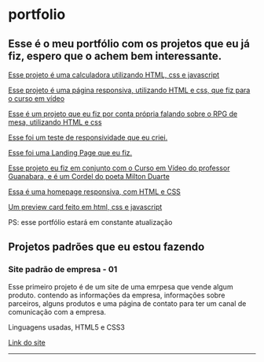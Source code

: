 # portfolio
 
<h2>Esse é o meu portfólio com os projetos que eu já fiz, espero que o achem bem interessante.</h2>

<a href="https://joao-paulo-moreira.github.io/portfolio/calculadora/" target="_blank">Esse projeto é uma calculadora utilizando HTML, css e javascript</a>

<a href="https://joao-paulo-moreira.github.io/portfolio/projeto-android/android" target="_blank">Esse projeto é uma página responsiva, utilizando HTML e css, que fiz para o curso em vídeo</a>

<a href="https://joao-paulo-moreira.github.io/portfolio/RPG-o-que-e/" target="_blank">Esse é um projeto que eu fiz por conta própria falando sobre o RPG de mesa, utilizando HTML e css</a>

<a href="https://joao-paulo-moreira.github.io/portfolio/teste-responsivo/" target="_blank">Esse foi um teste de responsividade que eu criei.</a>

<a href="https://joao-paulo-moreira.github.io/portfolio/projeto-landing/" target="_blank">Esse foi uma Landing Page que eu fiz.</a>

<a href="https://joao-paulo-moreira.github.io/portfolio/projeto-cordel/" target="_blank">Esse projeto eu fiz em conjunto com o Curso em Vídeo do professor Guanabara, e é um Cordel do poeta Milton Duarte<a>

<a href="https://joao-paulo-moreira.github.io/portfolio/meu-site/" target="_blank"> Essa é uma homepage responsiva, com HTML e CSS</a>

<a href="https://joao-paulo-moreira.github.io/portfolio/product-preview-card-component-main/" target="_blank">Um preview card feito em html, css e javascript</a>

PS: esse portfólio estará em constante atualização

<h2>Projetos padrões que eu estou fazendo</h2>

<h3>Site padrão de empresa - 01</h3>
<p>Esse primeiro projeto é de um site de uma emrpesa que vende algum produto. contendo as informações da empresa, informações sobre parceiros, alguns produtos e uma página de contato para ter um canal de comunicação com a empresa. </p>
<p>Linguagens usadas, HTML5 e CSS3</p>

<a href="https://joao-paulo-moreira.github.io/portfolio/padrao-01/">Link do site</a>
 
 <hr>
 